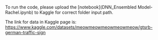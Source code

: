 To run the code, please upload the [notebook](DNN_Ensembled Model-Rachel.ipynb) to Kaggle for correct folder input path.

The link for data in Kaggle page is: https://www.kaggle.com/datasets/meowmeowmeowmeowmeow/gtsrb-german-traffic-sign

